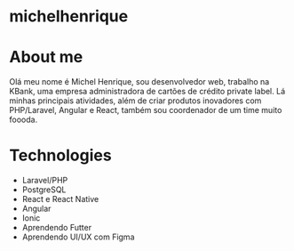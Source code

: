 # michelhenrique

# About me
Olá meu nome é Michel Henrique, sou desenvolvedor web, trabalho na KBank, uma empresa administradora de cartões de crédito private label. Lá minhas principais atividades, além de criar produtos inovadores com PHP/Laravel, Angular e React, também sou coordenador de um time muito foooda.

# Technologies
- Laravel/PHP
- PostgreSQL
- React e React Native
- Angular
- Ionic
- Aprendendo Futter
- Aprendendo UI/UX com Figma

